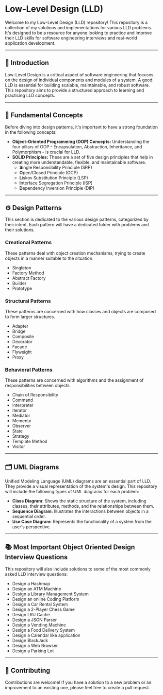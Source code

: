 # Low-Level Design (LLD)

Welcome to my Low-Level Design (LLD) repository\! This repository is a collection of my solutions and implementations for various LLD problems. It's designed to be a resource for anyone looking to practice and improve their LLD skills for software engineering interviews and real-world application development.

-----

## 🚀 Introduction

Low-Level Design is a critical aspect of software engineering that focuses on the design of individual components and modules of a system. A good LLD is essential for building scalable, maintainable, and robust software. This repository aims to provide a structured approach to learning and practicing LLD concepts.

-----

## 📌 Fundamental Concepts

Before diving into design patterns, it's important to have a strong foundation in the following concepts:

  * **Object-Oriented Programming (OOP) Concepts:** Understanding the four pillars of OOP - Encapsulation, Abstraction, Inheritance, and Polymorphism - is crucial for LLD.
  * **SOLID Principles:** These are a set of five design principles that help in creating more understandable, flexible, and maintainable software.
      * **S**ingle Responsibility Principle (SRP)
      * **O**pen/Closed Principle (OCP)
      * **L**iskov Substitution Principle (LSP)
      * **I**nterface Segregation Principle (ISP)
      * **D**ependency Inversion Principle (DIP)

-----

## ⚙️ Design Patterns

This section is dedicated to the various design patterns, categorized by their intent. Each pattern will have a dedicated folder with problems and their solutions.

### Creational Patterns

These patterns deal with object creation mechanisms, trying to create objects in a manner suitable to the situation.

  * Singleton
  * Factory Method
  * Abstract Factory
  * Builder
  * Prototype

### Structural Patterns

These patterns are concerned with how classes and objects are composed to form larger structures.

  * Adapter
  * Bridge
  * Composite
  * Decorator
  * Facade
  * Flyweight
  * Proxy

### Behavioral Patterns

These patterns are concerned with algorithms and the assignment of responsibilities between objects.

  * Chain of Responsibility
  * Command
  * Interpreter
  * Iterator
  * Mediator
  * Memento
  * Observer
  * State
  * Strategy
  * Template Method
  * Visitor

-----

## 🗂️ UML Diagrams

Unified Modeling Language (UML) diagrams are an essential part of LLD. They provide a visual representation of the system's design. This repository will include the following types of UML diagrams for each problem:

  * **Class Diagram:** Shows the static structure of the system, including classes, their attributes, methods, and the relationships between them.
  * **Sequence Diagram:** Illustrates the interactions between objects in a sequential order.
  * **Use Case Diagram:** Represents the functionality of a system from the user's perspective.

-----

## 📚 Most Important Object Oriented Design Interview Questions

This repository will also include solutions to some of the most commonly asked LLD interview questions:

  * Design a Hashmap
  * Design an ATM Machine
  * Design a Library Management System
  * Design an online Coding Platform
  * Design a Car Rental System
  * Design a 2-Player Chess Game
  * Design LRU Cache
  * Design a JSON Parser
  * Design a Vending Machine
  * Design a Food Delivery System
  * Design a Calendar like application
  * Design BlackJack
  * Design a Web Browser
  * Design a Parking Lot

-----

## 🤝 Contributing

Contributions are welcome\! If you have a solution to a new problem or an improvement to an existing one, please feel free to create a pull request.
